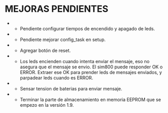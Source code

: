 # MEJORAS PENDIENTES
* * Pendiente configurar tiempos de encendido y apagado de leds.
* * Pendiente mejorar config_task en setup.
* * Agregar botón de reset.
* * Los leds encienden cuando intenta enviar el mensaje, eso no asegura que el mensaje se envio. El sim800 puede responder OK o ERROR. Extraer 
ese OK para prender leds de mensajes enviados, y parpadear leds cuando es ERROR.
* * Sensar tension de baterias para enviar mensaje.
* * Terminar la parte de almacenamiento en memoria EEPROM que se empezo en la versión 1.9.